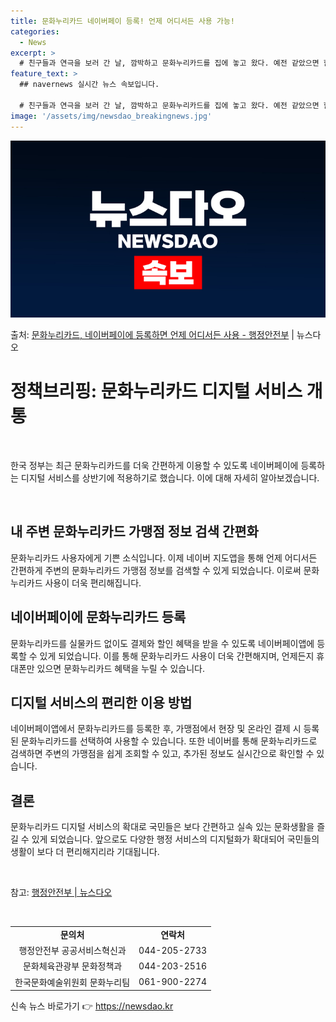 ```yaml
---
title: 문화누리카드 네이버페이 등록! 언제 어디서든 사용 가능!
categories:
  - News
excerpt: >
  # 친구들과 연극을 보러 간 날, 깜박하고 문화누리카드를 집에 놓고 왔다. 예전 같았으면 할인도 못 받고 현…
feature_text: >
  ## navernews 실시간 뉴스 속보입니다.

  # 친구들과 연극을 보러 간 날, 깜박하고 문화누리카드를 집에 놓고 왔다. 예전 같았으면 할인도 못 받고 현…
image: '/assets/img/newsdao_breakingnews.jpg'
---
```


![뉴스다오 속보](/assets/img/newsdao_breakingnews.jpg)

<p>출처: <a href="https://newsdao.kr/3418" rel="dofollow">문화누리카드, 네이버페이에 등록하면 언제 어디서든 사용 - 행정안전부</a> | 뉴스다오</p>

<h1 data-ke-size="size32"><b>정책브리핑: 문화누리카드 디지털 서비스 개통</b></h1>
<p data-ke-size="size16">&nbsp;</p>
한국 정부는 최근 문화누리카드를 더욱 간편하게 이용할 수 있도록 네이버페이에 등록하는 디지털 서비스를 상반기에 적용하기로 했습니다. 이에 대해 자세히 알아보겠습니다.
<p data-ke-size="size16">&nbsp;</p>

<h2 data-ke-size="size26">내 주변 문화누리카드 가맹점 정보 검색 간편화</h2>
문화누리카드 사용자에게 기쁜 소식입니다. 이제 네이버 지도앱을 통해 언제 어디서든 간편하게 주변의 문화누리카드 가맹점 정보를 검색할 수 있게 되었습니다. 이로써 문화누리카드 사용이 더욱 편리해집니다.

<h2 data-ke-size="size26">네이버페이에 문화누리카드 등록</h2>
문화누리카드를 실물카드 없이도 결제와 할인 혜택을 받을 수 있도록 네이버페이앱에 등록할 수 있게 되었습니다. 이를 통해 문화누리카드 사용이 더욱 간편해지며, 언제든지 휴대폰만 있으면 문화누리카드 혜택을 누릴 수 있습니다.

<h2 data-ke-size="size26">디지털 서비스의 편리한 이용 방법</h2>
네이버페이앱에서 문화누리카드를 등록한 후, 가맹점에서 현장 및 온라인 결제 시 등록된 문화누리카드를 선택하여 사용할 수 있습니다. 또한 네이버를 통해 문화누리카드로 검색하면 주변의 가맹점을 쉽게 조회할 수 있고, 추가된 정보도 실시간으로 확인할 수 있습니다.

<h2 data-ke-size="size26">결론</h2>
문화누리카드 디지털 서비스의 확대로 국민들은 보다 간편하고 실속 있는 문화생활을 즐길 수 있게 되었습니다. 앞으로도 다양한 행정 서비스의 디지털화가 확대되어 국민들의 생활이 보다 더 편리해지리라 기대됩니다.
<p data-ke-size="size16">&nbsp;</p>
참고: <a href="https://newsdao.kr/3418">행정안전부 | 뉴스다오</a>
<p data-ke-size="size16">&nbsp;</p>

<table>
	<tbody>
		<tr>
			<td style="text-align: center; height: 17px;"><b>문의처</b></td>
			<td style="text-align: center; height: 17px;"><b>연락처</b></td>
		</tr>
		<tr>
			<td style="text-align: center; height: 17px;">행정안전부 공공서비스혁신과</td>
			<td style="text-align: center; height: 17px;">044-205-2733</td>
		</tr>
		<tr>
			<td style="text-align: center; height: 17px;">문화체육관광부 문화정책과</td>
			<td style="text-align: center; height: 17px;">044-203-2516</td>
		</tr>
		<tr>
			<td style="text-align: center; height: 17px;">한국문화예술위원회 문화누리팀</td>
			<td style="text-align: center; height: 17px;">061-900-2274</td>
		</tr>
	</tbody>
</table>
<p data-ke-size="size16"></p> 

신속 뉴스 바로가기 👉 <a href="https://newsdao.kr" rel="dofollow">https://newsdao.kr</a>


